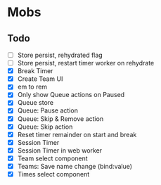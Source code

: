 # Mobs

## Todo

- [ ] Store persist, rehydrated flag
- [ ] Store persist, restart timer worker on rehydrate
- [x] Break Timer
- [x] Create Team UI
- [x] em to rem
- [x] Only show Queue actions on Paused
- [x] Queue store
- [x] Queue: Pause action
- [x] Queue: Skip & Remove action
- [x] Queue: Skip action
- [x] Reset timer remainder on start and break
- [x] Session Timer
- [x] Session Timer in web worker
- [x] Team select component
- [x] Teams: Save name change (bind:value)
- [x] Times select component
